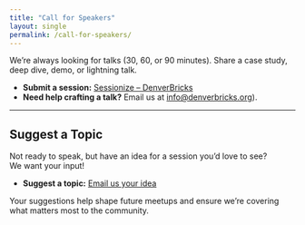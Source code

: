 ```yaml
---
title: "Call for Speakers"
layout: single
permalink: /call-for-speakers/
---
```


We’re always looking for talks (30, 60, or 90 minutes). Share a case study, deep dive, demo, or lightning talk.

- **Submit a session:** [Sessionize – DenverBricks](https://sessionize.com/denverbricks-colorado-databricks-user)  
- **Need help crafting a talk?** Email us at [info@denverbricks.org](mailto:info@denverbricks.org?subject=Talk%20Help)).  

---

## Suggest a Topic

Not ready to speak, but have an idea for a session you’d love to see?  
We want your input!  

- **Suggest a topic:** [Email us your idea](mailto:info@denverbricks.org?subject=Topic%20Idea)  

Your suggestions help shape future meetups and ensure we’re covering what matters most to the community.
